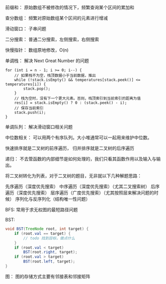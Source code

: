 前缀和：
原始数组不被修改的情况下，频繁查询某个区间的累加和

查分数组：
频繁对原始数组某个区间的元素进行增减

滑动窗口：
子串问题

二分搜索：
普通二分搜索，左侧搜索，右侧搜索

快慢指针：
数组原地修改，O(n)

单调栈：
解决 Next Great Number 的问题

```
for (int i = n - 1; i >= 0; i--) {
    // 如果栈不为空，栈顶数据小于当前数据，推出
    while (!stack.isEmpty() && temperatures[stack.peek()] <= temperatures[i]) {
        stack.pop();
    }
    // 栈为空时，没有下一个更大元素。否则，栈顶索引到当前索引的距离为值
    res[i] = stack.isEmpty() ? 0 : (stack.peek() - i);
    // 保存当前索引
    stack.push(i);
}
```

单调队列：
解决滑动窗口相关问题

中位数相关：
可以用两个有序队列。大小堆通常可以一起用来维护中位数。

快速排序就是二叉树的前序遍历，
归并排序就是二叉树的后序遍历

递归：
不去管函数的内部细节是如何处理的，我们只看其函数作用以及输入与输出。

将二叉树转化为列表，对于二叉树的题目，无非就以下几种解题思路：

先序遍历（深度优先搜索）
中序遍历（深度优先搜索）（尤其二叉搜索树）
后序遍历（深度优先搜索）
层序遍历（广度优先搜索）（尤其按照层来解决问题的时候）
序列化与反序列化（结构唯一性问题）

BFS:
常用于求无权图的最短路径问题

BST:

```java
void BST(TreeNode root, int target) {
    if (root.val == target) {
        // todo 找到目标，做点什么
    }
    if (root.val < target)
        BST(root.right, target);
    if (root.val > target)
        BST(root.left, target);
}
```

图：
图的存储方式主要有邻接表和邻接矩阵
